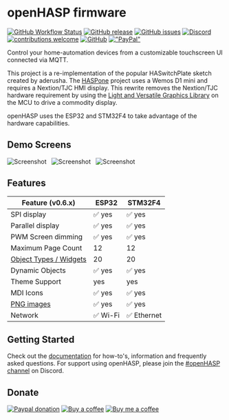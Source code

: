 # openHASP firmware

[![GitHub Workflow Status](https://img.shields.io/github/workflow/status/HASwitchPlate/openHASP/Build%20branch?label=build%20status&logo=github&logoColor=%23dddddd)](https://github.com/HASwitchPlate/openHASP/actions)
[![GitHub release](https://img.shields.io/github/v/release/HASwitchPlate/openHASP?include_prereleases)](https://github.com/HASwitchPlate/openHASP/releases)
[![GitHub issues](https://img.shields.io/github/issues/HASwitchPlate/openHASP.svg)](http://github.com/HASwitchPlate/openHASP/issues)
[![Discord](https://img.shields.io/discord/538814618106331137?color=%237289DA&label=discord&logo=discord&logoColor=white)][6]
[![contributions welcome](https://img.shields.io/badge/contributions-welcome-brightgreen.svg?style=flat)](#Contributing)
[![GitHub](https://img.shields.io/github/license/mashape/apistatus.svg)](https://github.com/HASwitchPlate/openHASP/blob/master/LICENSE)
[!["PayPal"](https://img.shields.io/badge/Paypal-donate-00457C.svg?logo=paypal)](https://github.com/HASwitchPlate/openHASP#donate)

Control your home-automation devices from a customizable touchscreen UI connected via MQTT.

This project is a re-implementation of the popular HASwitchPlate sketch created by aderusha.
The [HASPone][1] project uses a Wemos D1 mini and requires a Nextion/TJC HMI display.
This rewrite removes the Nextion/TJC hardware requirement by using the [Light and Versatile Graphics Library][2] on the MCU to drive a commodity display.

openHASP uses the ESP32 and STM32F4 to take advantage of the hardware capabilities.


## Demo Screens

![Screenshot](https://openhasp.haswitchplate.com/0.6/assets/images/screenshots/demo_switches_covers.png) &nbsp; 
![Screenshot](https://openhasp.haswitchplate.com/0.6/assets/images/screenshots/demo_jaffa1.png) &nbsp; 
![Screenshot](https://openhasp.haswitchplate.com/0.6/assets/images/screenshots/demo_mediaplayer.png)

## Features

| Feature (v0.6.x)        | ESP32   | STM32F4
|-------------------------|---------|---------
| SPI display             | :white_check_mark: yes | :white_check_mark: yes
| Parallel display        | :white_check_mark: yes | :white_check_mark: yes
| PWM Screen dimming      | :white_check_mark: yes | :white_check_mark: yes
| Maximum Page Count      | 12      | 12
| [Object Types / Widgets][7]| 20      | 20
| Dynamic Objects         | :white_check_mark: yes | :white_check_mark: yes
| Theme Support           | yes     | yes
| MDI Icons               | :white_check_mark: yes | :white_check_mark: yes
| [PNG images][8]         | :white_check_mark: yes | :white_check_mark: yes
| Network                 | :white_check_mark: Wi-Fi | :white_check_mark: Ethernet


## Getting Started

Check out the [documentation](https://openhasp.haswitchplate.com/) for how-to's, information and frequently asked questions.
For support using openHASP, please join the [#openHASP channel][6] on Discord.

## Donate

[![Paypal donation](https://img.shields.io/badge/Paypal-donate-00457C?style=for-the-badge&logo=paypal)][9]
[![Buy a coffee](https://img.shields.io/badge/Kofi-donate-FF5E5B?style=for-the-badge&logo=kofi)](https://ko-fi.com/openhasp)
[![Buy me a coffee](https://img.shields.io/badge/Buy_Me_a_Coffee-donate-FFDD00?style=for-the-badge&logo=buymeacoffee)](https://www.buymeacoffee.com/aktdCofU)

[1]: https://github.com/HASwitchPlate/HASPone
[2]: https://github.com/lvgl/lvgl
[5]: https://fontawesome.com/cheatsheet/
[6]: https://openhasp.haswitchplate.com/discord
[7]: https://openhasp.haswitchplate.com/0.6/design/objects#cheatsheet
[8]: https://openhasp.haswitchplate.com/0.6/design/objects#image
[9]: https://www.paypal.com/donate/?business=E76SN28JLZCXU&currency_code=EUR
